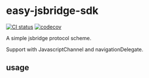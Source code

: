 
# easy-jsbridge-sdk


[![CI status][github-action-image]][github-action-url] 
[![codecov][codecov-image]][codecov-url] 

[github-action-image]: https://github.com/hsycc/easy-jsbridge-sdk/workflows/%E2%9C%85%20test/badge.svg
[github-action-url]: https://github.com/hsycc/easy-jsbridge-sdk/actions?query=workflow%3A%22%E2%9C%85+test%22

[codecov-image]: https://img.shields.io/codecov/c/github/ant-design/ant-design/master.svg?style=flat-square
[codecov-url]: https://codecov.io/gh/ant-design/ant-design/branch/master


 <!-- [![Coverage Status](https://coveralls.io/repos/github/hsycc/easy-jsbridge-sdk/badge.svg?branch=main)](https://coveralls.io/github/hsycc/easy-jsbridge-sdk?branch=main) -->


A simple jsbridge protocol scheme.

Support with JavascriptChannel and navigationDelegate.


## usage



